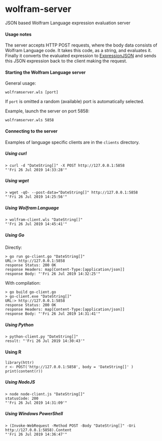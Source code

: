 # wolfram-server

JSON based Wolfram Language expression evaluation server

#### Usage notes

The server accepts HTTP POST requests, where the body data consists of Wolfram Language code.
It takes this code, as a string, and evaluates it. Finally it converts the evaluated expression
to [ExpressionJSON](https://reference.wolfram.com/language/ref/format/ExpressionJSON.html) and
sends this JSON expression back to the client making the request.

#### Starting the Wolfram Language server

General usage:

```
wolframserver.wls [port]
```

If `port` is omitted a random (available) port is automatically selected.

Example, launch the server on port 5858:

```
wolframserver.wls 5858
```

#### Connecting to the server

Examples of language specific clients are in the `clients` directory.

##### Using curl

```
> curl -d "DateString[]" -X POST http://127.0.0.1:5858
"'Fri 26 Jul 2019 14:33:28'"
```

##### Using wget

```
> wget -qO- --post-data="DateString[]" http://127.0.0.1:5858
"'Fri 26 Jul 2019 14:25:56'"
```

##### Using Wolfram Language

```
> wolfram-client.wls "DateString[]"
"'Fri 26 Jul 2019 14:45:41'"
```

##### Using Go

Directly:

```
> go run go-client.go "DateString[]"
URL:> http://127.0.0.1:5858
response Status: 200 OK
response Headers: map[Content-Type:[application/json]]
response Body: "'Fri 26 Jul 2019 14:32:25'"

```

With compilation:

```
> go build go-client.go
> go-client.exe "DateString[]"
URL:> http://127.0.0.1:5858
response Status: 200 OK
response Headers: map[Content-Type:[application/json]]
response Body: "'Fri 26 Jul 2019 14:31:41'"

```

##### Using Python

```
> python-client.py "DateString[]"
result: "'Fri 26 Jul 2019 14:30:43'"
```

#### Using R

```
library(httr)
r <- POST('http://127.0.0.1:5858', body = 'DateString[]' )
print(content(r))
```

##### Using NodeJS

```
> node node-client.js "DateString[]"
statusCode: 200
"'Fri 26 Jul 2019 14:31:09'"
```

##### Using Windows PowerShell

```
> (Invoke-WebRequest -Method POST -Body "DateString[]" -Uri http://127.0.0.1:5858).Content
"'Fri 26 Jul 2019 14:36:47'"
```
